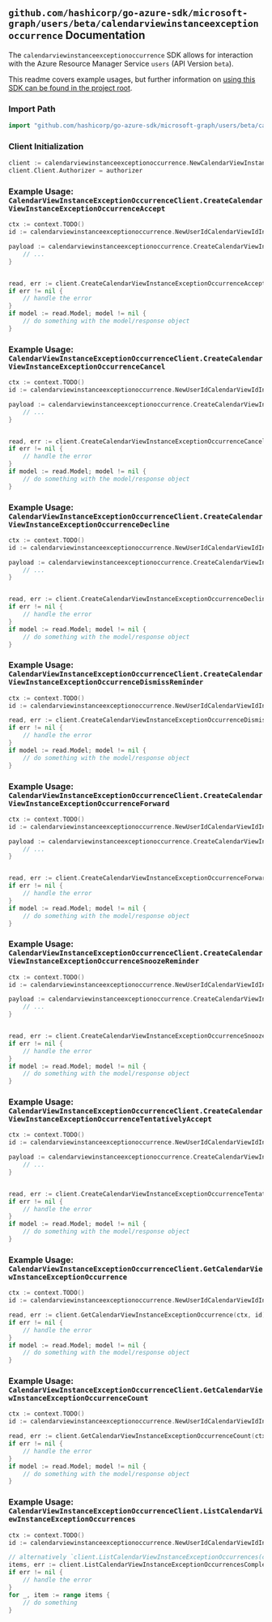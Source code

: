 
## `github.com/hashicorp/go-azure-sdk/microsoft-graph/users/beta/calendarviewinstanceexceptionoccurrence` Documentation

The `calendarviewinstanceexceptionoccurrence` SDK allows for interaction with the Azure Resource Manager Service `users` (API Version `beta`).

This readme covers example usages, but further information on [using this SDK can be found in the project root](https://github.com/hashicorp/go-azure-sdk/tree/main/docs).

### Import Path

```go
import "github.com/hashicorp/go-azure-sdk/microsoft-graph/users/beta/calendarviewinstanceexceptionoccurrence"
```


### Client Initialization

```go
client := calendarviewinstanceexceptionoccurrence.NewCalendarViewInstanceExceptionOccurrenceClientWithBaseURI("https://management.azure.com")
client.Client.Authorizer = authorizer
```


### Example Usage: `CalendarViewInstanceExceptionOccurrenceClient.CreateCalendarViewInstanceExceptionOccurrenceAccept`

```go
ctx := context.TODO()
id := calendarviewinstanceexceptionoccurrence.NewUserIdCalendarViewIdInstanceIdExceptionOccurrenceID("userIdValue", "eventIdValue", "eventId1Value", "eventId2Value")

payload := calendarviewinstanceexceptionoccurrence.CreateCalendarViewInstanceExceptionOccurrenceAcceptRequest{
	// ...
}


read, err := client.CreateCalendarViewInstanceExceptionOccurrenceAccept(ctx, id, payload)
if err != nil {
	// handle the error
}
if model := read.Model; model != nil {
	// do something with the model/response object
}
```


### Example Usage: `CalendarViewInstanceExceptionOccurrenceClient.CreateCalendarViewInstanceExceptionOccurrenceCancel`

```go
ctx := context.TODO()
id := calendarviewinstanceexceptionoccurrence.NewUserIdCalendarViewIdInstanceIdExceptionOccurrenceID("userIdValue", "eventIdValue", "eventId1Value", "eventId2Value")

payload := calendarviewinstanceexceptionoccurrence.CreateCalendarViewInstanceExceptionOccurrenceCancelRequest{
	// ...
}


read, err := client.CreateCalendarViewInstanceExceptionOccurrenceCancel(ctx, id, payload)
if err != nil {
	// handle the error
}
if model := read.Model; model != nil {
	// do something with the model/response object
}
```


### Example Usage: `CalendarViewInstanceExceptionOccurrenceClient.CreateCalendarViewInstanceExceptionOccurrenceDecline`

```go
ctx := context.TODO()
id := calendarviewinstanceexceptionoccurrence.NewUserIdCalendarViewIdInstanceIdExceptionOccurrenceID("userIdValue", "eventIdValue", "eventId1Value", "eventId2Value")

payload := calendarviewinstanceexceptionoccurrence.CreateCalendarViewInstanceExceptionOccurrenceDeclineRequest{
	// ...
}


read, err := client.CreateCalendarViewInstanceExceptionOccurrenceDecline(ctx, id, payload)
if err != nil {
	// handle the error
}
if model := read.Model; model != nil {
	// do something with the model/response object
}
```


### Example Usage: `CalendarViewInstanceExceptionOccurrenceClient.CreateCalendarViewInstanceExceptionOccurrenceDismissReminder`

```go
ctx := context.TODO()
id := calendarviewinstanceexceptionoccurrence.NewUserIdCalendarViewIdInstanceIdExceptionOccurrenceID("userIdValue", "eventIdValue", "eventId1Value", "eventId2Value")

read, err := client.CreateCalendarViewInstanceExceptionOccurrenceDismissReminder(ctx, id)
if err != nil {
	// handle the error
}
if model := read.Model; model != nil {
	// do something with the model/response object
}
```


### Example Usage: `CalendarViewInstanceExceptionOccurrenceClient.CreateCalendarViewInstanceExceptionOccurrenceForward`

```go
ctx := context.TODO()
id := calendarviewinstanceexceptionoccurrence.NewUserIdCalendarViewIdInstanceIdExceptionOccurrenceID("userIdValue", "eventIdValue", "eventId1Value", "eventId2Value")

payload := calendarviewinstanceexceptionoccurrence.CreateCalendarViewInstanceExceptionOccurrenceForwardRequest{
	// ...
}


read, err := client.CreateCalendarViewInstanceExceptionOccurrenceForward(ctx, id, payload)
if err != nil {
	// handle the error
}
if model := read.Model; model != nil {
	// do something with the model/response object
}
```


### Example Usage: `CalendarViewInstanceExceptionOccurrenceClient.CreateCalendarViewInstanceExceptionOccurrenceSnoozeReminder`

```go
ctx := context.TODO()
id := calendarviewinstanceexceptionoccurrence.NewUserIdCalendarViewIdInstanceIdExceptionOccurrenceID("userIdValue", "eventIdValue", "eventId1Value", "eventId2Value")

payload := calendarviewinstanceexceptionoccurrence.CreateCalendarViewInstanceExceptionOccurrenceSnoozeReminderRequest{
	// ...
}


read, err := client.CreateCalendarViewInstanceExceptionOccurrenceSnoozeReminder(ctx, id, payload)
if err != nil {
	// handle the error
}
if model := read.Model; model != nil {
	// do something with the model/response object
}
```


### Example Usage: `CalendarViewInstanceExceptionOccurrenceClient.CreateCalendarViewInstanceExceptionOccurrenceTentativelyAccept`

```go
ctx := context.TODO()
id := calendarviewinstanceexceptionoccurrence.NewUserIdCalendarViewIdInstanceIdExceptionOccurrenceID("userIdValue", "eventIdValue", "eventId1Value", "eventId2Value")

payload := calendarviewinstanceexceptionoccurrence.CreateCalendarViewInstanceExceptionOccurrenceTentativelyAcceptRequest{
	// ...
}


read, err := client.CreateCalendarViewInstanceExceptionOccurrenceTentativelyAccept(ctx, id, payload)
if err != nil {
	// handle the error
}
if model := read.Model; model != nil {
	// do something with the model/response object
}
```


### Example Usage: `CalendarViewInstanceExceptionOccurrenceClient.GetCalendarViewInstanceExceptionOccurrence`

```go
ctx := context.TODO()
id := calendarviewinstanceexceptionoccurrence.NewUserIdCalendarViewIdInstanceIdExceptionOccurrenceID("userIdValue", "eventIdValue", "eventId1Value", "eventId2Value")

read, err := client.GetCalendarViewInstanceExceptionOccurrence(ctx, id)
if err != nil {
	// handle the error
}
if model := read.Model; model != nil {
	// do something with the model/response object
}
```


### Example Usage: `CalendarViewInstanceExceptionOccurrenceClient.GetCalendarViewInstanceExceptionOccurrenceCount`

```go
ctx := context.TODO()
id := calendarviewinstanceexceptionoccurrence.NewUserIdCalendarViewIdInstanceID("userIdValue", "eventIdValue", "eventId1Value")

read, err := client.GetCalendarViewInstanceExceptionOccurrenceCount(ctx, id)
if err != nil {
	// handle the error
}
if model := read.Model; model != nil {
	// do something with the model/response object
}
```


### Example Usage: `CalendarViewInstanceExceptionOccurrenceClient.ListCalendarViewInstanceExceptionOccurrences`

```go
ctx := context.TODO()
id := calendarviewinstanceexceptionoccurrence.NewUserIdCalendarViewIdInstanceID("userIdValue", "eventIdValue", "eventId1Value")

// alternatively `client.ListCalendarViewInstanceExceptionOccurrences(ctx, id)` can be used to do batched pagination
items, err := client.ListCalendarViewInstanceExceptionOccurrencesComplete(ctx, id)
if err != nil {
	// handle the error
}
for _, item := range items {
	// do something
}
```
